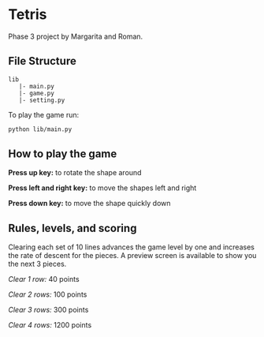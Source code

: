 # Tetris

Phase 3 project by Margarita and Roman.

## File Structure

```
lib
   |- main.py
   |- game.py
   |- setting.py
```

To play the game  run:
```bash
python lib/main.py
```

## How to play the game
**Press up key:** to rotate the shape around

**Press left and right key:** to move the shapes left and right

**Press down key:** to move the shape quickly down 

## Rules, levels, and scoring
Clearing each set of 10 lines advances the game level by one and increases the rate of descent for the pieces. A preview screen is available to show you the next 3 pieces.

_Clear 1 row:_ 40 points

_Clear 2 rows:_ 100 points

_Clear 3 rows:_ 300 points

_Clear 4 rows:_ 1200 points